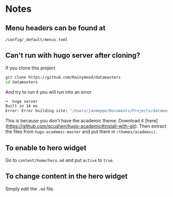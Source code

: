 # Notes

## Menu headers can be found at 

`/config/_default/menus.toml`

## Can't run with hugo server after cloning?

If you clone this project

```bash
git clone https://github.com/Rainymood/datamasters
cd datamasters
```

And try to run it you will run into an error

```bash
➜  hugo server
Built in 14 ms
Error: Error building site: "/Users/janmeppe/Documents/Projects/datamasters/content/home/demo.md:69:1": failed to extract shortcode: template for shortcode "alert" not found
```

This is because you don't have the academic theme. Download it [here]
(https://github.com/gcushen/hugo-academic#install-with-git). Then extract the
files from `hugo-academic-master` and put them in `/themes/academic/`.

## To enable to hero widget

Go to `content/home/hero.md` and put `active` to `true`. 

## To change content in the hero widget

Simply edit the `.md` file.